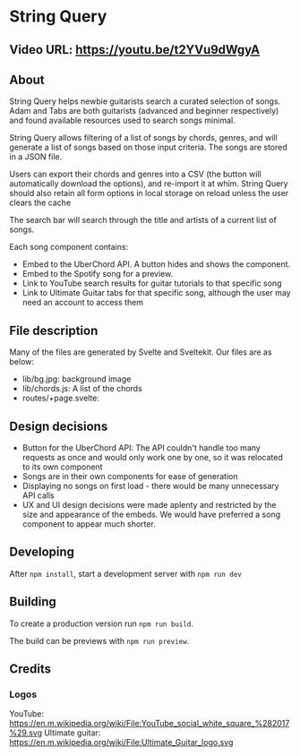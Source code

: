 # String Query

## Video URL: https://youtu.be/t2YVu9dWgyA

## About

String Query helps newbie guitarists search a curated selection of songs. Adam and Tabs are both guitarists (advanced and beginner respectively) and found available resources used to search songs minimal. 

String Query allows filtering of a list of songs by chords, genres, and will generate a list of songs based on those input criteria. The songs are stored in a JSON file.

Users can export their chords and genres into a CSV (the button will automatically download the options), and re-import it at whim. String Query should also retain all form options in local storage on reload unless the user clears the cache

The search bar will search through the title and artists of a current list of songs.

Each song component contains:
- Embed to the UberChord API. A button hides and shows the component.
- Embed to the Spotify song for a preview.
- Link to YouTube search results for guitar tutorials to that specific song
- Link to Ultimate Guitar tabs for that specific song, although the user may need an account to access them

## File description

Many of the files are generated by Svelte and Sveltekit. Our files are as below:
- lib/bg.jpg: background image
- lib/chords.js: A list of the chords
- routes/+page.svelte: 

## Design decisions

- Button for the UberChord API: The API couldn't handle too many requests as once and would only work one by one, so it was relocated to its own component
- Songs are in their own components for ease of generation
- Displaying no songs on first load - there would be many unnecessary API calls
- UX and UI design decisions were made aplenty and restricted by the size and appearance of the embeds. We would have preferred a song component to appear much shorter.

## Developing

After `npm install`, start a development server with `npm run dev`

## Building

To create a production version run `npm run build`.

The build can be previews with `npm run preview`.


## Credits

### Logos

YouTube: https://en.m.wikipedia.org/wiki/File:YouTube_social_white_square_%282017%29.svg
Ultimate guitar: https://en.m.wikipedia.org/wiki/File:Ultimate_Guitar_logo.svg
